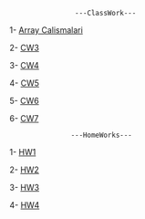 
                    ---ClassWork---
1- [Array Calismalari](https://hasangulbaba.github.io/firstRepo/Arraycalismalari.html)

2- [CW3](https://hasangulbaba.github.io/firstRepo/inspector.html)

3- [CW4](https://hasangulbaba.github.io/firstRepo/index.html)

4- [CW5](https://hasangulbaba.github.io/firstRepo/CW_5.html)

5- [CW6](https://hasangulbaba.github.io/firstRepo/cw6.html)

6- [CW7](https://hasangulbaba.github.io/firstRepo/CW7/table.html)

                   ---HomeWorks---

1- [HW1](https://hasangulbaba.github.io/firstRepo/HW1.html)

2- [HW2](https://hasangulbaba.github.io/firstRepo/database.html)

3- [HW3](https://hasangulbaba.github.io/firstRepo/hm3/a.html)

4- [HW4](https://hasangulbaba.github.io/firstRepo/index.html)
